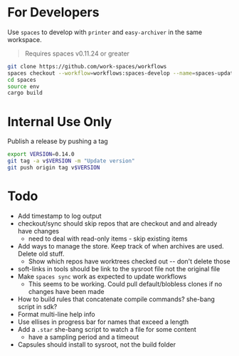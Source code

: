 # For Developers

Use `spaces` to develop with `printer` and `easy-archiver` in the same workspace.

> Requires spaces v0.11.24 or greater

```sh
git clone https://github.com/work-spaces/workflows
spaces checkout --workflow=workflows:spaces-develop --name=spaces-updates
cd spaces
source env
cargo build
```

# Internal Use Only

Publish a release by pushing a tag

```sh
export VERSION=0.14.0
git tag -a v$VERSION -m "Update version"
git push origin tag v$VERSION
```

# Todo

- Add timestamp to log output
- checkout/sync should skip repos that are checkout and and already have changes
  - need to deal with read-only items - skip existing items
- Add ways to manage the store. Keep track of when archives are used. Delete old stuff.
  - Show which repos have worktrees checked out -- don't delete those
- soft-links in tools should be link to the sysroot file not the original file
- Make `spaces sync` work as expected to update workflows
  - This seems to be working. Could pull default/blobless clones if no changes have been made
- How to build rules that concatenate compile commands? she-bang script in sdk? 
- Format multi-line help info
- Use ellises in progress bar for names that exceed a length
- Add a `.star` she-bang script to watch a file for some content
  - have a sampling period and a timeout
- Capsules should install to sysroot, not the build folder
